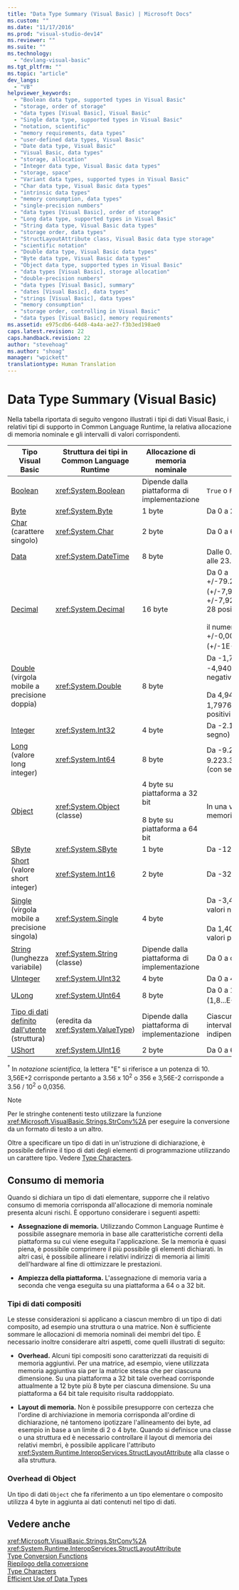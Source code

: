 ```yaml
---
title: "Data Type Summary (Visual Basic) | Microsoft Docs"
ms.custom: ""
ms.date: "11/17/2016"
ms.prod: "visual-studio-dev14"
ms.reviewer: ""
ms.suite: ""
ms.technology: 
  - "devlang-visual-basic"
ms.tgt_pltfrm: ""
ms.topic: "article"
dev_langs: 
  - "VB"
helpviewer_keywords: 
  - "Boolean data type, supported types in Visual Basic"
  - "storage, order of storage"
  - "data types [Visual Basic], Visual Basic"
  - "Single data type, supported types in Visual Basic"
  - "notation, scientific"
  - "memory requirements, data types"
  - "user-defined data types, Visual Basic"
  - "Date data type, Visual Basic"
  - "Visual Basic, data types"
  - "storage, allocation"
  - "Integer data type, Visual Basic data types"
  - "storage, space"
  - "Variant data types, supported types in Visual Basic"
  - "Char data type, Visual Basic data types"
  - "intrinsic data types"
  - "memory consumption, data types"
  - "single-precision numbers"
  - "data types [Visual Basic], order of storage"
  - "Long data type, supported types in Visual Basic"
  - "String data type, Visual Basic data types"
  - "storage order, data types"
  - "StructLayoutAttribute class, Visual Basic data type storage"
  - "scientific notation"
  - "Double data type, Visual Basic data types"
  - "Byte data type, Visual Basic data types"
  - "Object data type, supported types in Visual Basic"
  - "data types [Visual Basic], storage allocation"
  - "double-precision numbers"
  - "data types [Visual Basic], summary"
  - "dates [Visual Basic], data types"
  - "strings [Visual Basic], data types"
  - "memory consumption"
  - "storage order, controlling in Visual Basic"
  - "data types [Visual Basic], memory requirements"
ms.assetid: e975cdb6-64d8-4a4a-ae27-f3b3ed198ae0
caps.latest.revision: 22
caps.handback.revision: 22
author: "stevehoag"
ms.author: "shoag"
manager: "wpickett"
translationtype: Human Translation
---
```

# Data Type Summary (Visual Basic)
Nella tabella riportata di seguito vengono illustrati i tipi di dati Visual Basic, i relativi tipi di supporto in Common Language Runtime, la relativa allocazione di memoria nominale e gli intervalli di valori corrispondenti.  
  
|Tipo Visual Basic|Struttura dei tipi in Common Language Runtime|Allocazione di memoria nominale|Intervallo di valori|  
|-----------------------|---------------------------------------------------|-------------------------------------|--------------------------|  
|[Boolean](../../../visual-basic/language-reference/data-types/boolean-data-type.md)|<xref:System.Boolean>|Dipende dalla piattaforma di implementazione|`True` o `False`|  
|[Byte](../../../visual-basic/language-reference/data-types/byte-data-type.md)|<xref:System.Byte>|1 byte|Da 0 a 255 \(senza segno\)|  
|[Char](../../../visual-basic/language-reference/data-types/char-data-type.md) \(carattere singolo\)|<xref:System.Char>|2 byte|Da 0 a 65535 \(senza segno\)|  
|[Data](../../../visual-basic/language-reference/data-types/date-data-type.md)|<xref:System.DateTime>|8 byte|Dalle 0.00.00 \(mezzanotte\) dell'1 gennaio 0001 alle 23.59.59 del 31 dicembre 9999|  
|[Decimal](../../../visual-basic/language-reference/data-types/decimal-data-type.md)|<xref:System.Decimal>|16 byte|Da 0 a \+\/\-79.228.162.514.264.337.593.543.950.335 \(\+\/\-7,9...E\+28\) <sup>†</sup> senza decimali; da 0 a \+\/\-7,9228162514264337593543950335 con 28 posizioni decimali;<br /><br /> il numero più piccolo diverso da zero è \+\/\-0,0000000000000000000000000001 \(\+\/\-1E\-28\) <sup>†</sup>|  
|[Double](../../../visual-basic/language-reference/data-types/double-data-type.md) \(virgola mobile a precisione doppia\)|<xref:System.Double>|8 byte|Da \-1,79769313486231570E\+308 a \-4,94065645841246544E\-324 <sup>†</sup> per i valori negativi;<br /><br /> Da 4,94065645841246544E\-324 a 1,79769313486231570E\+308 <sup>†</sup> per i valori positivi|  
|[Integer](../../../visual-basic/language-reference/data-types/integer-data-type.md)|<xref:System.Int32>|4 byte|Da \-2.147.483.648 a 2.147.483.647 \(con segno\)|  
|[Long](../../../visual-basic/language-reference/data-types/long-data-type.md) \(valore long integer\)|<xref:System.Int64>|8 byte|Da \-9.223.372.036.854.775.808 a 9.223.372.036.854.775.807 \(9,2...E\+18 <sup>†</sup>\) \(con segno\)|  
|[Object](../../../visual-basic/language-reference/data-types/object-data-type.md)|<xref:System.Object> \(classe\)|4 byte su piattaforma a 32 bit<br /><br /> 8 byte su piattaforma a 64 bit|In una variabile di tipo `Object` è possibile memorizzare qualsiasi tipo|  
|[SByte](../../../visual-basic/language-reference/data-types/sbyte-data-type.md)|<xref:System.SByte>|1 byte|Da \-128 a 127 \(con segno\)|  
|[Short](../../../visual-basic/language-reference/data-types/short-data-type.md) \(valore short integer\)|<xref:System.Int16>|2 byte|Da \-32.768 a 32.767 \(con segno\)|  
|[Single](../../../visual-basic/language-reference/data-types/single-data-type.md) \(virgola mobile a precisione singola\)|<xref:System.Single>|4 byte|Da \-3,4028235E\+38 a \-1,401298E\-45 <sup>†</sup> per i valori negativi;<br /><br /> Da 1,401298E\-45 a 3,4028235E\+38 <sup>†</sup> per i valori positivi|  
|[String](../../../visual-basic/language-reference/data-types/string-data-type.md) \(lunghezza variabile\)|<xref:System.String> \(classe\)|Dipende dalla piattaforma di implementazione|Da 0 a circa 2 miliardi di caratteri Unicode|  
|[UInteger](../../../visual-basic/language-reference/data-types/uinteger-data-type.md)|<xref:System.UInt32>|4 byte|Da 0 a 4.294.967.295 \(senza segno\)|  
|[ULong](../../../visual-basic/language-reference/data-types/ulong-data-type.md)|<xref:System.UInt64>|8 byte|Da 0 a 18.446.744.073.709.551.615 \(1,8...E\+19 <sup>†</sup>\) \(senza segno\)|  
|[Tipo di dati definito dall'utente](../../../visual-basic/language-reference/data-types/user-defined-data-type.md) \(struttura\)|\(eredita da <xref:System.ValueType>\)|Dipende dalla piattaforma di implementazione|Ciascun membro della struttura presenta un intervallo determinato dal relativo tipo di dati e indipendente dagli intervalli degli altri membri|  
|[UShort](../../../visual-basic/language-reference/data-types/ushort-data-type.md)|<xref:System.UInt16>|2 byte|Da 0 a 65.535 \(senza segno\)|  
  
 <sup>†</sup> In *notazione scientifica*, la lettera "E" si riferisce a un potenza di 10.  3,56E\+2 corrisponde pertanto a 3.56 x 10<sup>2</sup> o 356 e 3,56E\-2 corrisponde a 3.56 \/ 10<sup>2</sup> o 0,0356.  
  
> [!NOTE]
>  Per le stringhe contenenti testo utilizzare la funzione <xref:Microsoft.VisualBasic.Strings.StrConv%2A> per eseguire la conversione da un formato di testo a un altro.  
  
 Oltre a specificare un tipo di dati in un'istruzione di dichiarazione, è possibile definire il tipo di dati degli elementi di programmazione utilizzando un carattere tipo.  Vedere [Type Characters](../../../visual-basic/programming-guide/language-features/data-types/type-characters.md).  
  
## Consumo di memoria  
 Quando si dichiara un tipo di dati elementare, supporre che il relativo consumo di memoria corrisponda all'allocazione di memoria nominale presenta alcuni rischi.  È opportuno considerare i seguenti aspetti:  
  
-   **Assegnazione di memoria.** Utilizzando Common Language Runtime è possibile assegnare memoria in base alle caratteristiche correnti della piattaforma su cui viene eseguita l'applicazione.  Se la memoria è quasi piena, è possibile comprimere il più possibile gli elementi dichiarati.  In altri casi, è possibile allineare i relativi indirizzi di memoria ai limiti dell'hardware al fine di ottimizzare le prestazioni.  
  
-   **Ampiezza della piattaforma.** L'assegnazione di memoria varia a seconda che venga eseguita su una piattaforma a 64 o a 32 bit.  
  
### Tipi di dati compositi  
 Le stesse considerazioni si applicano a ciascun membro di un tipo di dati composito, ad esempio una struttura o una matrice.  Non è sufficiente sommare le allocazioni di memoria nominali dei membri del tipo.  È necessario inoltre considerare altri aspetti, come quelli illustrati di seguito:  
  
-   **Overhead.** Alcuni tipi compositi sono caratterizzati da requisiti di memoria aggiuntivi.  Per una matrice, ad esempio, viene utilizzata memoria aggiuntiva sia per la matrice stessa che per ciascuna dimensione.  Su una piattaforma a 32 bit tale overhead corrisponde attualmente a 12 byte più 8 byte per ciascuna dimensione.  Su una piattaforma a 64 bit tale requisito risulta raddoppiato.  
  
-   **Layout di memoria.** Non è possibile presupporre con certezza che l'ordine di archiviazione in memoria corrisponda all'ordine di dichiarazione,  né tantomeno ipotizzare l'allineamento dei byte, ad esempio in base a un limite di 2 o 4 byte.  Quando si definisce una classe o una struttura ed è necessario controllare il layout di memoria dei relativi membri, è possibile applicare l'attributo <xref:System.Runtime.InteropServices.StructLayoutAttribute> alla classe o alla struttura.  
  
### Overhead di Object  
 Un tipo di dati `Object` che fa riferimento a un tipo elementare o composito utilizza 4 byte in aggiunta ai dati contenuti nel tipo di dati.  
  
## Vedere anche  
 <xref:Microsoft.VisualBasic.Strings.StrConv%2A>   
 <xref:System.Runtime.InteropServices.StructLayoutAttribute>   
 [Type Conversion Functions](../../../visual-basic/language-reference/functions/type-conversion-functions.md)   
 [Riepilogo della conversione](../../../visual-basic/language-reference/keywords/conversion-summary.md)   
 [Type Characters](../../../visual-basic/programming-guide/language-features/data-types/type-characters.md)   
 [Efficient Use of Data Types](../../../visual-basic/programming-guide/language-features/data-types/efficient-use-of-data-types.md)